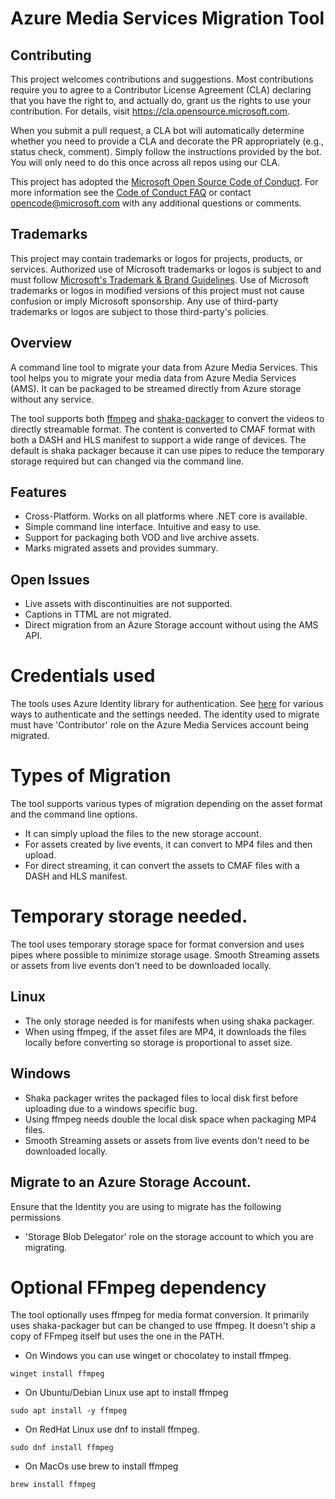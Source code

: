 # Azure Media Services Migration Tool

## Contributing

This project welcomes contributions and suggestions.  Most contributions require you to agree to a
Contributor License Agreement (CLA) declaring that you have the right to, and actually do, grant us
the rights to use your contribution. For details, visit https://cla.opensource.microsoft.com.

When you submit a pull request, a CLA bot will automatically determine whether you need to provide
a CLA and decorate the PR appropriately (e.g., status check, comment). Simply follow the instructions
provided by the bot. You will only need to do this once across all repos using our CLA.

This project has adopted the [Microsoft Open Source Code of Conduct](https://opensource.microsoft.com/codeofconduct/).
For more information see the [Code of Conduct FAQ](https://opensource.microsoft.com/codeofconduct/faq/) or
contact [opencode@microsoft.com](mailto:opencode@microsoft.com) with any additional questions or comments.

## Trademarks

This project may contain trademarks or logos for projects, products, or services. Authorized use of Microsoft 
trademarks or logos is subject to and must follow 
[Microsoft's Trademark & Brand Guidelines](https://www.microsoft.com/en-us/legal/intellectualproperty/trademarks/usage/general).
Use of Microsoft trademarks or logos in modified versions of this project must not cause confusion or imply Microsoft sponsorship.
Any use of third-party trademarks or logos are subject to those third-party's policies.

## Overview
A command line tool to migrate your data from Azure Media Services.
This tool helps you to migrate your media data from Azure Media Services (AMS). 
It can be packaged to be streamed directly from Azure storage without any service.

The tool supports both [ffmpeg](https://ffmpeg.org/) and [shaka-packager](https://github.com/shaka-project/shaka-packager) to convert the videos to directly streamable format.
The content is converted to CMAF format with both a DASH and HLS manifest to support a wide range of devices.
The default is shaka packager because it can use pipes to reduce the temporary storage required but can changed via the command line.

## Features
* Cross-Platform. Works on all platforms where .NET core is available.
* Simple command line interface. Intuitive and easy to use.
* Support for packaging both VOD and live archive assets.
* Marks migrated assets and provides summary.

## Open Issues
* Live assets with discontinuities are not supported.
* Captions in TTML are not migrated.
* Direct migration from an Azure Storage account without using the AMS API.

# Credentials used
The tools uses Azure Identity library for authentication.
See [here](https://learn.microsoft.com/en-us/dotnet/api/overview/azure/identity-readme?view=azure-dotnet) for various ways to authenticate and the settings needed.
The identity used to migrate must have 'Contributor' role on the Azure Media Services account being migrated.

# Types of Migration
The tool supports various types of migration depending on the asset format and the command line options.
* It can simply upload the files to the new storage account.
* For assets created by live events, it can convert to MP4 files and then upload.
* For direct streaming, it can convert the assets to CMAF files with a DASH and HLS manifest.

# Temporary storage needed.
The tool uses temporary storage space for format conversion and uses pipes where possible to minimize storage usage.
Smooth Streaming assets or assets from live events don't need to be downloaded locally.

## Linux
* The only storage needed is for manifests when using shaka packager.
* When using ffmpeg, if the asset files are MP4, it downloads the files locally before converting so storage is proportional to asset size.

## Windows
* Shaka packager writes the packaged files to local disk first before uploading due to a windows specific bug.
* Using ffmpeg needs double the local disk space when packaging MP4 files.
* Smooth Streaming assets or assets from live events don't need to be downloaded locally.

## Migrate to an Azure Storage Account.

Ensure that the Identity you are using to migrate has the following permissions
* 'Storage Blob Delegator' role on the storage account to which you are migrating.


# Optional FFmpeg dependency
The tool optionally uses ffmpeg for media format conversion. It primarily uses shaka-packager but can be changed to use ffmpeg.
It doesn't ship a copy of FFmpeg itself but uses the one in the PATH.
* On Windows you can use winget or chocolatey to install ffmpeg.
```
winget install ffmpeg
```
* On Ubuntu/Debian Linux use apt to install ffmpeg
```
sudo apt install -y ffmpeg
```
* On RedHat Linux use dnf to install ffmpeg.
```
sudo dnf install ffmpeg
```
* On MacOs use brew to install ffmpeg
```
brew install ffmpeg
```

